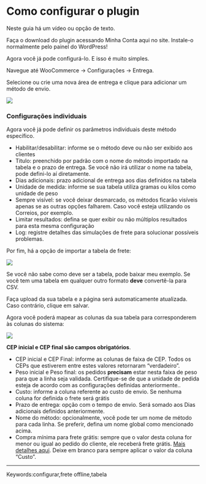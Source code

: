 # Como configurar o plugin

Neste guia há um vídeo ou opção de texto.

Faça o download do plugin acessando Minha Conta aqui no site. Instale-o normalmente pelo painel do WordPress!

Agora você já pode configurá-lo. E isso é muito simples.

Navegue até WooCommerce -> Configurações -> Entrega.

Selecione ou crie uma nova área de entrega e clique para adicionar um método de envio.

[![](https://s3-eu-west-1.amazonaws.com/cdn.supporthero.io/article/2624/c38446ab-3cee-4ada-9af4-d8ea16de910a.png)](https://s3-eu-west-1.amazonaws.com/cdn.supporthero.io/article/2624/c38446ab-3cee-4ada-9af4-d8ea16de910a.png)

### Configurações individuais

<span id="selection-marker-1" class="redactor-selection-marker"></span>

Agora você já pode definir os parâmetros individuais deste método específico.

-   Habilitar/desabilitar: informe se o método deve ou não ser exibido aos clientes
-   Titulo: preenchido por padrão com o nome do método importado na tabela e o prazo de entrega. Se você não irá utilizar o nome na tabela, pode defini-lo aí diretamente.
-   Dias adicionais: prazo adicional de entrega aos dias definidos na tabela
-   Unidade de medida: informe se sua tabela utiliza gramas ou kilos como unidade de peso
-   Sempre visível: se você deixar desmarcado, os métodos ficarão visíveis apenas se as outras opções falharem. Caso você esteja utilizando os Correios, por exemplo.
-   Limitar resultados: defina se quer exibir ou não múltiplos resultados para esta mesma configuração
-   Log: registre detalhes das simulações de frete para solucionar possíveis problemas.

Por fim, há a opção de importar a tabela de frete:

[![](https://s3-eu-west-1.amazonaws.com/cdn.supporthero.io/article/2624/bbb80ef9-bc33-4af8-b2aa-95f5a5b64753.png)](https://s3-eu-west-1.amazonaws.com/cdn.supporthero.io/article/2624/bbb80ef9-bc33-4af8-b2aa-95f5a5b64753.png)

Se você não sabe como deve ser a tabela, pode baixar meu exemplo. Se você tem uma tabela em qualquer outro formato **deve** convertê-la para CSV.

Faça upload da sua tabela e a página será automaticamente atualizada. Caso contrário, clique em salvar.

Agora você poderá mapear as colunas da sua tabela para corresponderem às colunas do sistema:

[![](https://s3-eu-west-1.amazonaws.com/cdn.supporthero.io/article/2624/19c39f89-9edc-45de-ab5d-88d9e754d7c8.png)](https://s3-eu-west-1.amazonaws.com/cdn.supporthero.io/article/2624/19c39f89-9edc-45de-ab5d-88d9e754d7c8.png)

**CEP inicial e CEP final são campos obrigatórios**.

-   CEP inicial e CEP Final: informe as colunas de faixa de CEP. Todos os CEPs que estiverem entre estes valores retornaram “verdadeiro”.
-   Peso inicial e Peso final: os pedidos **precisam** estar nesta faixa de peso para que a linha seja validada. Certifique-se de que a unidade de pedida esteja de acordo com as configurações definidas anteriormente..
-   Custo: informe a coluna referente ao custo de envio. Se nenhuma coluna for definida o frete será grátis
-   Prazo de entrega: opção com o tempo de envio. Será somado aos Dias adicionais definidos anteriormente.
-   Nome do método: opcionalmente, você pode ter um nome de método para cada linha. Se preferir, defina um nome global como mencionado acima.
-   Compra mínima para frete grátis: sempre que o valor desta coluna for menor ou igual ao pedido do cliente, ele receberá frete grátis. [Mais detalhes aqui](https://fernandoacosta.net/blog/docs/oferecer-frete-gratis-nas-compras-acima-de-r-20000/). Deixe em branco para sempre aplicar o valor da coluna “Custo”.

___

Keywords:configurar,frete offline,tabela
